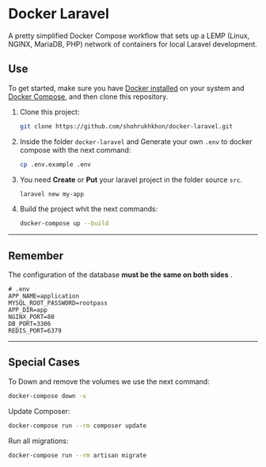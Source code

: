 # Docker Laravel

A pretty simplified Docker Compose workflow that sets up a LEMP (Linux, NGINX, MariaDB, PHP) network of containers for local Laravel development.

## Use

To get started, make sure you have [Docker installed](https://docs.docker.com/) on your system and [Docker Compose](https://docs.docker.com/compose/install/), and then clone this repository.

1. Clone this project:

   ```sh
   git clone https://github.com/shohrukhkhon/docker-laravel.git
   ```

2. Inside the folder `docker-laravel` and Generate your own `.env` to docker compose with the next command:

   ```sh
   cp .env.example .env
   ```

3. You need **Create** or **Put** your laravel project in the folder source `src`.
    ```sh
    laravel new my-app
    ```
4. Build the project whit the next commands:

   ```sh
   docker-compose up --build
   ```

---

## Remember

The configuration of the database **must be the same on both sides** .

```dotenv
# .env
APP_NAME=application
MYSQL_ROOT_PASSWORD=rootpass
APP_DIR=app
NGINX_PORT=80
DB_PORT=3306
REDIS_PORT=6379
```

---

## Special Cases

To Down and remove the volumes we use the next command:

```sh
docker-compose down -v
```

Update Composer:

```sh
docker-compose run --rm composer update
```

Run all migrations:

```sh
docker-compose run --rm artisan migrate
```